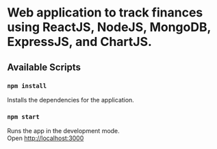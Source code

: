 # Web application to track finances using ReactJS, NodeJS, MongoDB, ExpressJS, and ChartJS.

## Available Scripts

### `npm install`
Installs the dependencies for the application.

### `npm start`

Runs the app in the development mode.\
Open [http://localhost:3000](http://localhost:3000)
